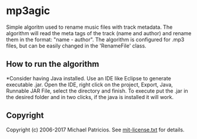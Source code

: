 # mp3agic

Simple algoritm used to rename music files with track metadata.
 The algorithm will read the meta tags of the track (name and author) and rename them in the format: "name - author".
 The algorithm is configured for .mp3 files, but can be easily changed in the 'RenameFile' class.

## How to run the algorithm

 *Consider having Java installed.
 Use an IDE like Eclipse to generate executable .jar.
 Open the IDE, right click on the project, Export, Java, Runnable JAR File, select the directory and finish.
 To execute put the .jar in the desired folder and in two clicks, if the java is installed it will work.

## Copyright

Copyright (c) 2006-2017 Michael Patricios. See [mit-license.txt](mit-license.txt) for details.
